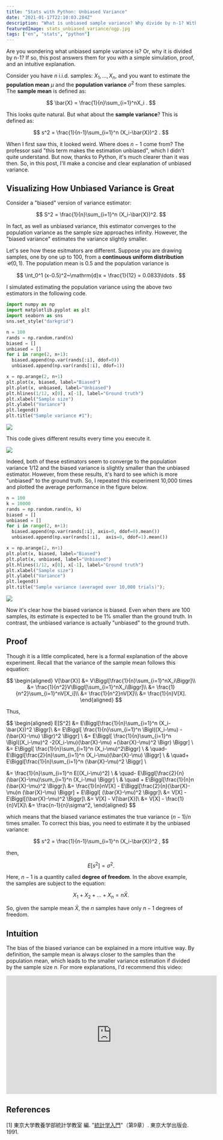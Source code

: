 ```yaml
---
title: "Stats with Python: Unbiased Variance"
date: "2021-01-17T22:10:03.284Z"
description: "What is unbiased sample variance? Why divide by n-1? With a little programming with Python, it's easier to understand."
featuredImage: stats_unbiased_variance/ogp.jpg
tags: ["en", "stats", "python"]
---
```


Are you wondering what unbiased sample variance is? Or, why it is divided by n-1? If so, this post answers them for you with a simple simulation, proof, and an intuitive explanation.

Consider you have $n$ i.i.d. samples: $X_1,...,X_n$, and you want to estimate the **population mean** $\mu$ and the **population variance** $\sigma ^2$ from these samples. The **sample mean** is defined as:

$$
\bar{X} = \frac{1}{n}\sum_{i=1}^nX_i .
$$

This looks quite natural. But what about the **sample variance**? This is defined as:

$$
s^2 = \frac{1}{n-1}\sum_{i=1}^n (X_i-\bar{X})^2 .
$$

When I first saw this, it looked weird. Where does $n-1$ come from? The professor said "this term makes the estimation unbiased", which I didn't quite understand. But now, thanks to Python, it's much clearer than it was then. So, in this post, I'll make a concise and clear explanation of unbiased variance.

## Visualizing How Unbiased Variance is Great
Consider a "biased" version of variance estimator:

$$
S^2 = \frac{1}{n}\sum_{i=1}^n (X_i-\bar{X})^2.
$$

In fact, as well as unbiased variance, this estimator converges to the population variance as the sample size approaches infinity. However, the "biased variance" estimates the variance slightly smaller.

Let's see how these esitmators are different. Suppose you are drawing samples, one by one up to 100, from a **continuous uniform distribution** $\mathcal{U}(0,1)$. The population mean is $0.5$ and the population variance is

$$
\int_0^1 (x-0.5)^2~\mathrm{d}x = \frac{1}{12} = 0.0833\ldots .
$$

I simulated estimating the population variance using the above two estimators in the following code.

```python
import numpy as np
import matplotlib.pyplot as plt
import seaborn as sns
sns.set_style("darkgrid")

n = 100
rands = np.random.rand(n)
biased = []
unbiased = []
for i in range(2, n+1):
  biased.append(np.var(rands[:i], ddof=0))
  unbiased.append(np.var(rands[:i], ddof=1))

x = np.arange(2, n+1)
plt.plot(x, biased, label="Biased")
plt.plot(x, unbiased, label="Unbiased")
plt.hlines(1/12, x[0], x[-1], label="Ground truth")
plt.xlabel("Sample size")
plt.ylabel("Variance")
plt.legend()
plt.title("Sample variance #1");
```

![](2021-01-17-09-53-52.png)

This code gives different results every time you execute it.

![](2021-01-17-11-22-49.png)

Indeed, both of these estimators seem to converge to the population variance $1/12$ and the biased variance is slightly smaller than the unbiased estimator. However, from these results, it's hard to see which is more "unbiased" to the ground truth. So, I repeated this experiment 10,000 times and plotted the average performance in the figure below.

```python
n = 100
k = 10000
rands = np.random.rand(n, k)
biased = []
unbiased = []
for i in range(2, n+1):
  biased.append(np.var(rands[:i], axis=0, ddof=0).mean())
  unbiased.append(np.var(rands[:i],  axis=0, ddof=1).mean())

x = np.arange(2, n+1)
plt.plot(x, biased, label="Biased")
plt.plot(x, unbiased, label="Unbiased")
plt.hlines(1/12, x[0], x[-1], label="Ground truth")
plt.xlabel("Sample size")
plt.ylabel("Variance")
plt.legend()
plt.title("Sample variance (averaged over 10,000 trials)");
```

![](2021-01-17-09-56-03.png)

Now it's clear how the biased variance is biased. Even when there are 100 samples, its estimate is expected to be 1% smaller than the ground truth. In contrast, the unbiased variance is actually "unbiased" to the ground truth.

## Proof
Though it is a little complicated, here is a formal explanation of the above experiment. Recall that the variance of the sample mean follows this equation:

$$
\begin{aligned}
V[\bar{X}] &= V\Biggl[\frac{1}{n}\sum_{i=1}^nX_i\Biggr]\\
&= \frac{1}{n^2}V\Biggl[\sum_{i=1}^nX_i\Biggr]\\
&= \frac{1}{n^2}\sum_{i=1}^nV[X_i]\\
&= \frac{1}{n^2}nV[X]\\
&= \frac{1}{n}V[X].
\end{aligned}
$$

Thus, 

$$
\begin{aligned}
E[S^2]
&= E\Biggl[\frac{1}{n}\sum_{i=1}^n (X_i-\bar{X})^2 \Biggr]\\
&= E\Biggl[ \frac{1}{n}\sum_{i=1}^n \Bigl((X_i-\mu) -(\bar{X}-\mu) \Bigr)^2 \Biggr] \\
&= E\Biggl[ \frac{1}{n}\sum_{i=1}^n \Bigl((X_i-\mu)^2 -2(X_i-\mu)(\bar{X}-\mu) +(\bar{X}-\mu)^2 \Bigr) \Biggr] \\
&= E\Biggl[ \frac{1}{n}\sum_{i=1}^n (X_i-\mu)^2\Biggr] \\
  & \quad- E\Biggl[\frac{2}{n}\sum_{i=1}^n (X_i-\mu)(\bar{X}-\mu) \Biggr] \\
  & \quad+ E\Biggl[\frac{1}{n}\sum_{i=1}^n (\bar{X}-\mu)^2 \Biggr] \\    

&=  \frac{1}{n}\sum_{i=1}^n E[(X_i-\mu)^2] \\
 & \quad- E\Biggl[\frac{2}{n}(\bar{X}-\mu)\sum_{i=1}^n (X_i-\mu) \Biggr] \\
 & \quad + E\Biggl[\frac{1}{n}n (\bar{X}-\mu)^2 \Biggr]\\
&= \frac{1}{n}nV[X] - E\Biggl[\frac{2}{n}(\bar{X}-\mu)n (\bar{X}-\mu) \Biggr] + E\Biggl[ (\bar{X}-\mu)^2 \Biggr]\\
&= V[X] -  E\Biggl[(\bar{X}-\mu)^2 \Biggr]\\
&= V[X] - V[\bar{X}]\\
&= V[X] -  \frac{1}{n}V[X]\\
&= \frac{n-1}{n}\sigma^2,
\end{aligned}
$$

which means that the biased variance estimates the true variance $(n-1)/n$ times smaller. To correct this bias, you need to estimate it by the unbiased variance:

$$
s^2 = \frac{1}{n-1}\sum_{i=1}^n (X_i-\bar{X})^2 ,
$$

then,

$$
E[s^2] = \sigma^2.
$$


Here, $n-1$ is a quantity called **degree of freedom**. In the above example, the samples are subject to the equation:

$$
X_1+X_2+\ldots+X_n = n\bar{X}.
$$

So, given the sample mean $\bar{X}$, the $n$ samples have only $n-1$ degrees of freedom.

## Intuition
The bias of the biased variance can be explained in a more intuitive way. By definition, the sample mean is always closer to the samples than the population mean, which leads to the smaller variance estimation if divided by the sample size $n$. For more explanations, I'd recommend this video:

<iframe width="560" height="315" src="https://www.youtube.com/embed/sHRBg6BhKjI?start=214" frameborder="0" allow="accelerometer; autoplay; clipboard-write; encrypted-media; gyroscope; picture-in-picture" allowfullscreen></iframe>

<br/>

## References
[1] 東京大学教養学部統計学教室 編. "[統計学入門](http://www.utp.or.jp/book/b300857.html)"（第9章）. 東京大学出版会. 1991.